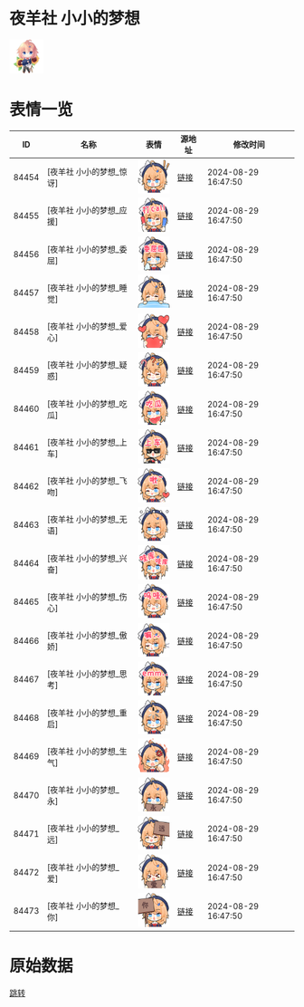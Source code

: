 # 夜羊社 小小的梦想

<img src="./cover.png" height="60" alt="cover" />

# 表情一览

|ID|名称|表情|源地址|修改时间|
|----|----|----|----|----|
|84454|[夜羊社 小小的梦想_惊讶]|<img src="./pic/084454_%5B夜羊社 小小的梦想_惊讶%5D.png" height="60" alt="惊讶"/>|[链接](https://i0.hdslb.com/bfs/garb/509067bd19834b80080d7b6ee9c5d49f82058b3b.png)|2024-08-29 16:47:50|
|84455|[夜羊社 小小的梦想_应援]|<img src="./pic/084455_%5B夜羊社 小小的梦想_应援%5D.png" height="60" alt="应援"/>|[链接](https://i0.hdslb.com/bfs/garb/a5dd4c70fa1dc4e852afc8a3d38ece2690e15afd.png)|2024-08-29 16:47:50|
|84456|[夜羊社 小小的梦想_委屈]|<img src="./pic/084456_%5B夜羊社 小小的梦想_委屈%5D.png" height="60" alt="委屈"/>|[链接](https://i0.hdslb.com/bfs/garb/96d095d3cc1457f1cbcd77109aea41191e836f45.png)|2024-08-29 16:47:50|
|84457|[夜羊社 小小的梦想_睡觉]|<img src="./pic/084457_%5B夜羊社 小小的梦想_睡觉%5D.png" height="60" alt="睡觉"/>|[链接](https://i0.hdslb.com/bfs/garb/8efe02bd71408daa82d6b459ab9a47de52a7cc29.png)|2024-08-29 16:47:50|
|84458|[夜羊社 小小的梦想_爱心]|<img src="./pic/084458_%5B夜羊社 小小的梦想_爱心%5D.png" height="60" alt="爱心"/>|[链接](https://i0.hdslb.com/bfs/garb/a12fb6ceaade1d6e66d7db8dd932dbb22f711c12.png)|2024-08-29 16:47:50|
|84459|[夜羊社 小小的梦想_疑惑]|<img src="./pic/084459_%5B夜羊社 小小的梦想_疑惑%5D.png" height="60" alt="疑惑"/>|[链接](https://i0.hdslb.com/bfs/garb/e8965680ee1ccbe4bc2fefa0e6e0a17dfb27e62a.png)|2024-08-29 16:47:50|
|84460|[夜羊社 小小的梦想_吃瓜]|<img src="./pic/084460_%5B夜羊社 小小的梦想_吃瓜%5D.png" height="60" alt="吃瓜"/>|[链接](https://i0.hdslb.com/bfs/garb/35878c552a406dc181bf94ae574379af9d427676.png)|2024-08-29 16:47:50|
|84461|[夜羊社 小小的梦想_上车]|<img src="./pic/084461_%5B夜羊社 小小的梦想_上车%5D.png" height="60" alt="上车"/>|[链接](https://i0.hdslb.com/bfs/garb/d17f152d8c13a8d5a92832b35552b1a574f7c79f.png)|2024-08-29 16:47:50|
|84462|[夜羊社 小小的梦想_飞吻]|<img src="./pic/084462_%5B夜羊社 小小的梦想_飞吻%5D.png" height="60" alt="飞吻"/>|[链接](https://i0.hdslb.com/bfs/garb/9ade62c7d65be032761703ca5482251ef44a444e.png)|2024-08-29 16:47:50|
|84463|[夜羊社 小小的梦想_无语]|<img src="./pic/084463_%5B夜羊社 小小的梦想_无语%5D.png" height="60" alt="无语"/>|[链接](https://i0.hdslb.com/bfs/garb/f95cb9a89e8531b932a35f198c53b73f1ecd1e8a.png)|2024-08-29 16:47:50|
|84464|[夜羊社 小小的梦想_兴奋]|<img src="./pic/084464_%5B夜羊社 小小的梦想_兴奋%5D.png" height="60" alt="兴奋"/>|[链接](https://i0.hdslb.com/bfs/garb/452bd64233326805c66bf6bfe3b98c6c590f67d5.png)|2024-08-29 16:47:50|
|84465|[夜羊社 小小的梦想_伤心]|<img src="./pic/084465_%5B夜羊社 小小的梦想_伤心%5D.png" height="60" alt="伤心"/>|[链接](https://i0.hdslb.com/bfs/garb/e3465b95879b259967fccb9f3bfb38e6f5fbe327.png)|2024-08-29 16:47:50|
|84466|[夜羊社 小小的梦想_傲娇]|<img src="./pic/084466_%5B夜羊社 小小的梦想_傲娇%5D.png" height="60" alt="傲娇"/>|[链接](https://i0.hdslb.com/bfs/garb/35265bc1b0332060b5cba0fd7a51bc01227d9e52.png)|2024-08-29 16:47:50|
|84467|[夜羊社 小小的梦想_思考]|<img src="./pic/084467_%5B夜羊社 小小的梦想_思考%5D.png" height="60" alt="思考"/>|[链接](https://i0.hdslb.com/bfs/garb/1461cc789c4d79b1ff60a4310dfb042a15ed8484.png)|2024-08-29 16:47:50|
|84468|[夜羊社 小小的梦想_重启]|<img src="./pic/084468_%5B夜羊社 小小的梦想_重启%5D.png" height="60" alt="重启"/>|[链接](https://i0.hdslb.com/bfs/garb/41fecae5f1a9044a998354062f874b35f8302515.png)|2024-08-29 16:47:50|
|84469|[夜羊社 小小的梦想_生气]|<img src="./pic/084469_%5B夜羊社 小小的梦想_生气%5D.png" height="60" alt="生气"/>|[链接](https://i0.hdslb.com/bfs/garb/24d4fd9068ab2f85907bdb6c3e367e7c3d8d84d3.png)|2024-08-29 16:47:50|
|84470|[夜羊社 小小的梦想_永]|<img src="./pic/084470_%5B夜羊社 小小的梦想_永%5D.png" height="60" alt="永"/>|[链接](https://i0.hdslb.com/bfs/garb/66ad957507a07973e60fdd717e88ec30ac1263bc.png)|2024-08-29 16:47:50|
|84471|[夜羊社 小小的梦想_远]|<img src="./pic/084471_%5B夜羊社 小小的梦想_远%5D.png" height="60" alt="远"/>|[链接](https://i0.hdslb.com/bfs/garb/0e2ed445d55f09ffcfc34579b93a4331ec44c9cc.png)|2024-08-29 16:47:50|
|84472|[夜羊社 小小的梦想_爱]|<img src="./pic/084472_%5B夜羊社 小小的梦想_爱%5D.png" height="60" alt="爱"/>|[链接](https://i0.hdslb.com/bfs/garb/f51b5500536c5eb33834b918d812f17c2d624cab.png)|2024-08-29 16:47:50|
|84473|[夜羊社 小小的梦想_你]|<img src="./pic/084473_%5B夜羊社 小小的梦想_你%5D.png" height="60" alt="你"/>|[链接](https://i0.hdslb.com/bfs/garb/b092da33a33f19f7d0ca8556f418c289e267403f.png)|2024-08-29 16:47:50|

# 原始数据

[跳转](./raw.json)

